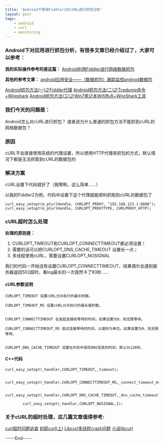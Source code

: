 ```yaml
---
title: 'Android下使用Fiddler2对cURL进行抓包分析'
layout: post
tags:
    - android
    - curl
    - monitoring
---
```


### Android下对应用进行抓包分析，有很多文章已经介绍过了，大家可以参考：

**我的实际操作参考的是这篇：**
[Android利用Fiddler进行网络数据抓包](http://www.trinea.cn/android/android-network-sniffer/)

**其他的参考文章：**
[android应用安全——（数据抓包）跟踪监控android数据包](http://blog.csdn.net/xyz_lmn/article/details/8808169)

[Android抓包方法(一)之Fiddler代理](http://www.cnblogs.com/findyou/p/3491014.html)
[Android抓包方法(二)之Tcpdump命令+Wireshark](http://www.cnblogs.com/findyou/p/3491035.html)
[Android抓包方法(三)之Win7笔记本Wifi热点+WireShark工具](http://www.cnblogs.com/findyou/p/3491065.html)

### 我们今天的问题是：

Android怎么对cURL进行抓包？
或者说为什么普通的抓包方法不能抓到cURL的网络数据包？

### 原因

cURL不会直接使用系统的代理设置，所以使用HTTP代理来抓包的方式，默认情况下都是无法抓取到cURL的数据包的

### 解决方案

cURL设置下代码就好了（我嚓咧，这么简单……）

以我的Fiddler2为例，代码中设置下这个代理就能顺利抓取到cURL的数据包了

    curl_easy_setopt(m_pCurlHandle, CURLOPT_PROXY, "192.168.123.1:8888");
    curl_easy_setopt(m_pCurlHandle, CURLOPT_PROXYTYPE, CURLPROXY_HTTP);


### cURL超时怎么处理

**处理的原则是：**
1. CURLOPT_TIMEOUT和CURLOPT_CONNECTTIMEOUT都必须设置！
2. 需要的话可以把CURLOPT_DNS_CACHE_TIMEOUT 设置长一点；
3. 多线程使用cURL，需要设置CURLOPT_NOSIGNAL 

我们的代码一开始没有设置CURLOPT_CONNECTTIMEOUT，结果偶尔会遇到服务器返回502超时，看log最长的一次竟然卡了93秒……

#### cURL参数说明


    CURLOPT_TIMEOUT 设置cURL允许执行的最长秒数。  

    CURLOPT_TIMEOUT_MS 设置cURL允许执行的最长毫秒数。 
    

    CURLOPT_CONNECTTIMEOUT 在发起连接前等待的时间，如果设置为0，则无限等待。  

    CURLOPT_CONNECTTIMEOUT_MS 尝试连接等待的时间，以毫秒为单位。如果设置为0，则无限等待。 
    

    CURLOPT_DNS_CACHE_TIMEOUT 设置在内存中保存DNS信息的时间，默认为120秒。


#### C++代码


    curl_easy_setopt(_handler,CURLOPT_TIMEOUT,_timeout);  

            curl_easy_setopt(_handler,CURLOPT_CONNECTTIMEOUT_MS,_connect_timeout_ms);  

            curl_easy_setopt(_handler,CURLOPT_DNS_CACHE_TIMEOUT,_dns_cache_timeout);  

            curl_easy_setopt(_handler,CURLOPT_NOSIGNAL,1);



### 关于cURL的超时处理，这几篇文章值得参考:

[curl超时问题追查](http://hi.baidu.com/taibaishu/item/3962d901241b3c27a1312df8)
[初窥curl(上)](http://hi.baidu.com/farmerluo/item/7e1e56ffa394efee1b111f81)
[Libcurl多线程crash问题](http://blog.csdn.net/delphiwcdj/article/details/18284429)
[小谈libcurl](http://blog.csdn.net/linuxphilosopy/article/details/8864590)


-----End-----